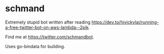 # schmand

Extremely stupid bot written after reading https://dev.to/hivickylai/running-a-free-twitter-bot-on-aws-lambda--2pik.

Find me at https://twitter.com/schmandbot.

Uses go-bindata for building.
